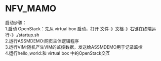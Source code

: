 # NFV_MAMO
启动步骤：  
1.启动 OpenStack：先从 virtual box 启动，打开 文件-》文档-》右键在终端运行-》./startup.sh  
2.运行ASSMDEMO:网页主体逻辑程序  
3.运行VIM:随机产生VIM的监控数据，发送给ASSMDEMO用于记录监控  
4.运行hello_world:和 virtual box 中的OpenStack交互  

